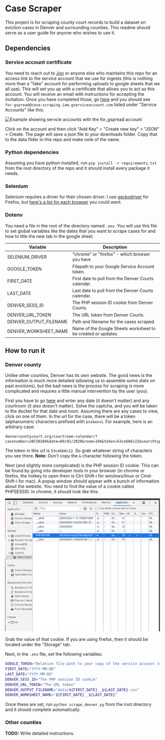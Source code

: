 # Case Scraper

This project is for scraping county court records to build a dataset on eviction
cases in Denver and surrounding counties. This readme should serve as a user
guide for anyone who wishes to use it.

## Dependencies

### Service account certificate

You need to reach out to [Jon](mailto:jonathan.p.lamar@gmail.com) or anyone else
who maintains this repo for an access link to the service account that we use
for ingests (this is nothing more than a "fake" account for performing uploads
to google sheets that we all use). This will set you up with a certificate that
allows you to act as this account. You will receive an email with instructions
for accepting the invitation. Once you have completed those, go
[here](https://console.developers.google.com/apis/credentials) and you should
see `for-gspread@case-scraping.iam.gserviceaccount.com` listed under "Service
Accounts" like this:

![Example showing servcie accounts with the for_gspread
account](images/service_account.png)

Click on the account and then click "Add Key" > "Create new key" > "JSON" >
Create. The page will save a json file to your downloads folder. Copy that to
the data filder in this repo and make note of the name.

### Python dependencies

Assuming you have python installed, run `pip install -r requirements.txt` from
the root directory of the repo and it should install every package it needs.

### Selenium

Selenium requires a driver for their chosen driver. I use
[geckodriver](https://github.com/mozilla/geckodriver/releases) for Firefox, but
[here's a list for each browser](https://pypi.org/project/selenium/#drivers) you
could want.

### Dotenv

You need a file in the root of the directory named `.env`. You will use this
file to set global variables like the dates that you want to scrape cases for
and how to title the new tab in the google sheet.

| Variable               | Description                                                   |
| ---------------------- | ------------------------------------------------------------- |
| SELENIUM_DRIVER        | "chrome" or "firefox" - which browser you have                |
| GOOGLE_TOKEN           | Filepath to your Google Service Account token.                |
| FIRST_DATE             | First date to pull from the Denver Courts calendar.           |
| LAST_DATE              | Last date to pull from the Denver Courts calendar.            |
| DENVER_SESS_ID         | The PHP session ID cookie from Denver Courts.                 |
| DENVER_URL_TOKEN       | The URL token from Denver Courts.                             |
| DENVER_OUTPUT_FILENAME | Path and filename for the cases scraped.                      |
| DENVER_WORKSHEET_NAME  | Name of the Google Sheets worksheet to be created or updates. |

## How to run it

### Denver county

Unlike other counties, Denver has its own website. The good news is the
information is much more detailed (allowing us to assemble some stats on past
evictions), but the bad news is the process for scraping is more complicated and
requires a little manual intervention by the user (you).

First you have to go [here](https://www.denvercountycourt.org/courtroom-calendar/)
and enter any date (it doesn't matter) and any courtroom (it also doesn't
matter). Solve the captcha, and you will be taken to the docket for that date
and room. Assuming there are any cases to view, click on one of them. In the
url for the case, there will be a token (alphanumeric characters prefixed with
`&token=`). For example, here is an arbitrary case:

```
denvercountycourt.org/courtroom-calendar/?casenumber=20C50284&date=09/02/2020&room=104&token=53cebb6c22&searchtype=searchdocket
```

The token in this url is `53cebb6c22`. So grab whatever string of characters
you see there. **Note:** Don't copy the `&` character following the token.

Next (and slightly more complicated) is the PHP session ID cookie. This can be
found by going into developer tools in your browser (in chrome or firefox, the
hotkey to open them is Ctrl-Shift-i for windows/linux or Cmd-Shift-i for mac).
A popup window should appear with a bunch of information about the website. You
need to find the value of a cookie called PHPSESSID. In chrome, it should look
like this:

![Developer tools with PHPSESSID shown (for chrome)](images/dev_tools.png)

Grab the value of that cookie. If you are using firefox, then it should be
located under the "Storage" tab.

Next, in the `.env` file, set the following variables:

```bash
GOOGLE_TOKEN="Relative file path to your copy of the service account certificate"
FIRST_DATE="YYYY-MM-DD"
LAST_DATE="YYYY-MM-DD"
DENVER_SESS_ID="The PHP session ID cookie"
DENVER_URL_TOKEN="The URL token"
DENVER_OUTPUT_FILENAME="data/${FIRST_DATE}__${LAST_DATE}.csv"
DENVER_WORKSHEET_NAME="${FIRST_DATE}__${LAST_DATE}"
```

Once these are set, run `python scrape_denver.py` from the root directory and it
should complete automatically.

### Other counties

**TODO:** Write detailed instructions.
